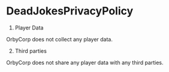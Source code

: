 # DeadJokesPrivacyPolicy

1. Player Data

OrbyCorp does not collect any player data.

2. Third parties

OrbyCorp does not share any player data with any third parties.
